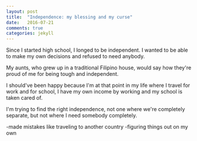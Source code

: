 ```yaml
---
layout: post
title:  "Independence: my blessing and my curse"
date:   2016-07-21 
comments: true
categories: jekyll
---
```


Since I started high school, I longed to be independent. I wanted to be able to make my own decisions and refused to need anybody.

My aunts, who grew up in a traditional Filipino house, would say how they're proud of me for being tough and independent. 

I should've been happy because I'm at that point in my life where I travel for work and for school, I have my own income by working and my school is taken cared of. 

I'm trying to find the right independence, not one where we're completely separate, but not where I need somebody completely. 

-made mistakes like traveling to another country
-figuring things out on my own